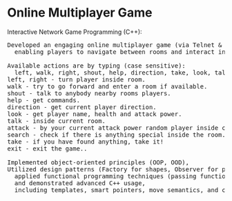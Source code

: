 # Online Multiplayer Game
Interactive Network Game Programming (C++):
<pre>
Developed an engaging online multiplayer game (via Telnet & Console),
  enabling players to navigate between rooms and interact in real-time.

Available actions are by typing (case sensitive):
  left, walk, right, shout, help, direction, take, look, talk, attack, search, exit.
left, right - turn player inside room.
walk - try to go forward and enter a room if available.
shout - talk to anybody nearby rooms players.
help - get commands.
direction - get current player direction.
look - get player name, health and attack power.
talk - inside current room.
attack - by your current attack power random player inside current room if exist.
search - check if there is anything special inside the room.
take - if you have found anything, take it!
exit - exit the game..

Implemented object-oriented principles (OOP, OOD),
Utilized design patterns (Factory for shapes, Observer for players),
  applied functional programming techniques (passing functions as parameters),
  and demonstrated advanced C++ usage,
  including templates, smart pointers, move semantics, and concurrency.
</pre>
